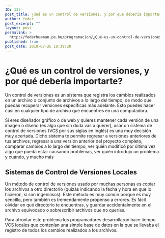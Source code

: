 ```yaml
---
ID: 135
post_title: ¿Qué es un control de versiones, y por qué debería importarte?
author: feder
post_excerpt: ""
layout: post
permalink: >
  http://federhuaman.pe.hu/programacion/¿Qué-es-un-control-de-versiones,-y-por-qué-debería-importarte?/
published: true
post_date: 2018-07-26 19:39:28
---
```

# ¿Qué es un control de versiones, y por qué debería importarte?
Un control de versiones es un sistema que registra los cambios realizados en un archivo o conjunto de archivos a lo largo del tiempo, de modo que puedas recuperar versiones específicas más adelante. Esto puedes hacer casi en cualquier tipo de archivo que encuentres en una computadora. 

Si eres diseñador gráfico o de web y quieres mantener cada versión de una imagen o diseño (es algo que sin duda vas a querer), usar un sistema de control de versiones (VCS por sus siglas en inglés) es una muy decisión muy acertada. Dicho sistema te permite regresar a versiones anteriores de tus archivos, regresar a una versión anterior del proyecto completo, comparar cambios a lo largo del tiempo, ver quién modificó por última vez algo que pueda estar causando problemas, ver quién introdujo un problema y cuándo, y mucho más

## Sistemas de Control de Versiones Locales

Un método de control de versiones usado por muchas personas es copiar los archivos a otro directorio (quizás indicando la fecha y hora en que lo hicieron, si son ingeniosos). Este método es muy común porque es muy sencillo, pero también es tremendamente propenso a errores. Es fácil olvidar en qué directorio te encuentras, y guardar accidentalmente en el archivo equivocado o sobrescribir archivos que no querías.

Para afrontar este problema los programadores desarrollaron hace tiempo VCS locales que contenían una simple base de datos en la que se llevaba el registro de todos los cambios realizados a los archivos.
